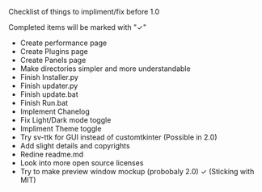 Checklist of things to impliment/fix before 1.0 

Completed items will be marked with "✓"

- Create performance page
- Create Plugins page
- Create Panels page
- Make directories simpler and more understandable
- Finish Installer.py
- Finish updater.py
- Finish update.bat
- Finish Run.bat
- Implement Chanelog
- Fix Light/Dark mode toggle
- Impliment Theme toggle
- Try sv-ttk for GUI instead of customtkinter (Possible in 2.0)
- Add slight details and copyrights
- Redine readme.md
- Look into more open source licenses 
- Try to make preview window mockup (probobaly 2.0) ✓ (Sticking with MIT)
